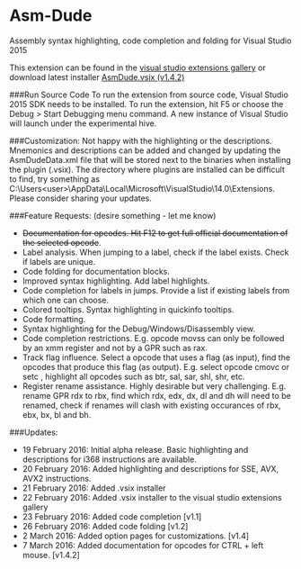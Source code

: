 # Asm-Dude
Assembly syntax highlighting, code completion and folding for Visual Studio 2015

This extension can be found in the [visual studio extensions gallery](https://visualstudiogallery.msdn.microsoft.com/ff839577-2b68-416a-b761-72f9b1ca7c8e) or download latest installer [AsmDude.vsix (v1.4.2)](https://github.com/HJLebbink/asm-dude/releases/download/v1.4.2/AsmDude.vsix)

###Run Source Code
To run the extension from source code, Visual Studio 2015 SDK needs to be installed. To run the extension, hit F5 or choose the Debug > Start Debugging menu command. A new instance of Visual Studio will launch under the experimental hive.

###Customization:
Not happy with the highlighting or the descriptions. Mnemonics and descriptions can be added and changed by updating the AsmDudeData.xml file that will be stored next to the binaries when installing the plugin (.vsix). The directory where plugins are installed can be difficult to find, try something as C:\Users\<user>\AppData\Local\Microsoft\VisualStudio\14.0\Extensions. Please consider sharing your updates.

###Feature Requests: (desire something - let me know)
* ~~Documentation for opcodes. Hit F12 to get full official documentation of the selected opcode~~.
* Label analysis. When jumping to a label, check if the label exists. Check if labels are unique.
* Code folding for documentation blocks.
* Improved syntax highlighting.  Add label highlights.
* Code completion for labels in jumps. Provide a list if existing labels from which one can choose.
* Colored tooltips. Syntax highlighting in quickinfo tooltips.
* Code formatting.
* Syntax highlighting for the Debug/Windows/Disassembly view.
* Code completion restrictions. E.g. opcode movss can only be followed by an xmm register and not by a GPR such as rax.
* Track flag influence. Select a opcode that uses a flag (as input), find the opcodes that produce this flag (as output). E.g.  select opcode cmovc or setc , highlight all opcodes such as btr, sal, sar, shl, shr, etc.
* Register rename assistance. Highly desirable but very challenging. E.g. rename GPR rdx to rbx, find which rdx, edx, dx, dl and dh will need to be renamed, check if renames will clash with existing occurances of rbx, ebx, bx, bl and bh.
 
###Updates:
* 19 February 2016: Initial alpha release. Basic highlighting and descriptions for i368 instructions are available.
* 20 February 2016: Added highlighting and descriptions for SSE, AVX, AVX2 instructions.
* 21 February 2016: Added .vsix installer
* 22 February 2016: Added .vsix installer to the visual studio extensions gallery
* 23 February 2016: Added code completion [v1.1]
* 26 February 2016: Added code folding [v1.2]
* 2 March 2016: Added option pages for customizations. [v1.4]
* 7 March 2016: Added documentation for opcodes for CTRL + left mouse. [v1.4.2]


